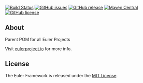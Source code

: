 [![Build Status](https://ci.eulerproject.io/job/euler-parent-latest/badge/icon)](https://ci.eulerproject.io/job/euler-parent-latest)
[![GitHub issues](https://img.shields.io/github/issues/euler-projects/euler-parent.svg)](https://github.com/euler-projects/euler-parent/issues)
[![GitHub release](https://img.shields.io/github/release/euler-projects/euler-parent.svg)](https://github.com/euler-projects/euler-parent/releases)
[![Maven Central](https://maven-badges.herokuapp.com/maven-central/net.eulerframework/euler-parent/badge.svg)](https://maven-badges.herokuapp.com/maven-central/net.eulerframework/euler-parent)
[![GitHub license](https://img.shields.io/badge/license-MIT-blue.svg)](https://raw.githubusercontent.com/euler-projects/euler-parent/master/LICENSE)

## About
Parent POM for all Euler Projects

Visit [eulerproject.io][] for more info.

## License
The Euler Framework is released under the [MIT License][].

[MIT License]: https://opensource.org/licenses/MIT
[eulerproject.io]: https://eulerproject.io
